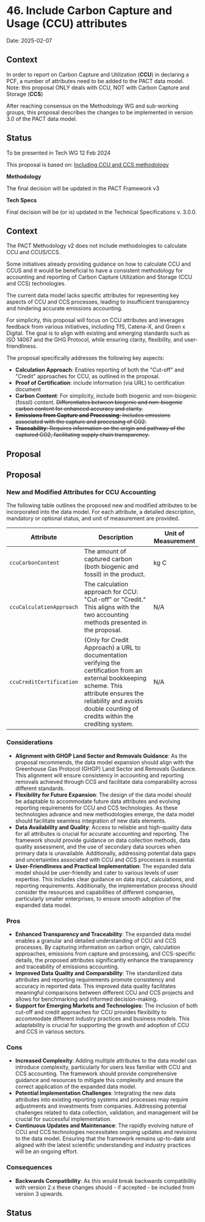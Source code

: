 # 46. Include Carbon Capture and Usage (CCU) attributes

Date: 2025-02-07

## Context

In order to report on Carbon Capture and Utilization (**CCU**) in declaring a PCF, a number of attributes need to be added to the PACT data model.
Note: this proposal ONLY deals with CCU, NOT with Carbon Capture and Storage (**CCS**)

After reaching consensus on the Methodology WG and sub-working groups, this proposal describes the changes to be implemented in version 3.0 of the PACT data model. 

## Status

To be presented in Tech WG 12 Feb 2024

This proposal is based on: [Including CCU and CCS methodology](https://www.notion.so/Including-CCU-and-CCS-methodology-41228936da0d405d9814e4ae17f7c25f?pvs=21)

**Methodology**

The final decision will be updated in the PACT Framework v3

**Tech Specs**

Final decision will be (or is) updated in the Technical Specifications v. 3.0.0.

## Context

The PACT Methodology v2 does not  include methodologies to calculate CCU and CCUS/CCS.

Some initiatives already providing guidance on how to calculate CCU and CCUS and it would be beneficial to have a consistent methodology for accounting and reporting of Carbon Capture Utilization and Storage (CCU and CCS) technologies. 

The current data model lacks specific attributes for representing key aspects of CCU and CCS processes, leading to insufficient transparency and hindering accurate emissions accounting.

For simplicity, this proposal will focus on CCU attributes and  leverages feedback from various initiatives, including TfS, Catena-X, and Green x Digital. The goal is to align with existing and emerging standards such as ISO 14067 and the GHG Protocol, while ensuring clarity, flexibility, and user-friendliness.

The proposal specifically addresses the following key aspects:

- **Calculation Approach**: Enables reporting of both the "Cut-off" and "Credit" approaches for CCU, as outlined in the proposal.
- **Proof of Certification**: include information (via URL) to certification document
- **Carbon Content**: For simplicity, include both biogenic and non-biogenic (fossil) content. ~~Differentiates between biogenic and non-biogenic carbon content for enhanced accuracy and clarity.~~
- ~~**Emissions from Capture and Processing**: Includes emissions associated with the capture and processing of CO2.~~
- ~~**Traceability**: Requires information on the origin and pathway of the captured CO2, facilitating supply chain transparency.~~


## Proposal
## Proposal

### New and Modified Attributes for CCU Accounting

The following table outlines the proposed new and modified attributes to be incorporated into the data model. For each attribute, a detailed description, mandatory or optional status, and unit of measurement are provided.

| Attribute | Description | Unit of Measurement |
| --- | --- | --- |
| `ccuCarbonContent` | The amount of captured carbon (both biogenic and fossil) in the product. | kg C |
| `ccuCalculationApproach` | The calculation approach for CCU: "Cut-off" or "Credit." This aligns with the two accounting methods presented in the proposal. | N/A |
| `ccuCreditCertification` | (Only for Credit Approach) a URL to documentation verifying the certification from an external bookkeeping scheme. This attribute ensures the reliability and avoids double counting of credits within the crediting system. | N/A |

### Considerations

- **Alignment with GHGP Land Sector and Removals Guidance**: As the proposal recommends, the data model expansion should align with the Greenhouse Gas Protocol (GHGP) Land Sector and Removals Guidance. This alignment will ensure consistency in accounting and reporting removals achieved through CCS and facilitate data comparability across different standards.
- **Flexibility for Future Expansion**: The design of the data model should be adaptable to accommodate future data attributes and evolving reporting requirements for CCU and CCS technologies. As these technologies advance and new methodologies emerge, the data model should facilitate seamless integration of new data elements.
- **Data Availability and Quality**: Access to reliable and high-quality data for all attributes is crucial for accurate accounting and reporting. The framework should provide guidance on data collection methods, data quality assessment, and the use of secondary data sources when primary data is unavailable. Additionally, addressing potential data gaps and uncertainties associated with CCU and CCS processes is essential.
- **User-Friendliness and Practical Implementation**: The expanded data model should be user-friendly and cater to various levels of user expertise. This includes clear guidance on data input, calculations, and reporting requirements. Additionally, the implementation process should consider the resources and capabilities of different companies, particularly smaller enterprises, to ensure smooth adoption of the expanded data model.

### Pros

- **Enhanced Transparency and Traceability**: The expanded data model enables a granular and detailed understanding of CCU and CCS processes. By capturing information on carbon origin, calculation approaches, emissions from capture and processing, and CCS-specific details, the proposed attributes significantly enhance the transparency and traceability of emissions accounting.
- **Improved Data Quality and Comparability**: The standardized data attributes and reporting requirements promote consistency and accuracy in reported data. This improved data quality facilitates meaningful comparisons between different CCU and CCS projects and allows for benchmarking and informed decision-making.
- **Support for Emerging Markets and Technologies**: The inclusion of both cut-off and credit approaches for CCU provides flexibility to accommodate different industry practices and business models. This adaptability is crucial for supporting the growth and adoption of CCU and CCS in various sectors.

### Cons

- **Increased Complexity**: Adding multiple attributes to the data model can introduce complexity, particularly for users less familiar with CCU and CCS accounting. The framework should provide comprehensive guidance and resources to mitigate this complexity and ensure the correct application of the expanded data model.
- **Potential Implementation Challenges**: Integrating the new data attributes into existing reporting systems and processes may require adjustments and investments from companies. Addressing potential challenges related to data collection, validation, and management will be crucial for successful implementation.
- **Continuous Updates and Maintenance**: The rapidly evolving nature of CCU and CCS technologies necessitates ongoing updates and revisions to the data model. Ensuring that the framework remains up-to-date and aligned with the latest scientific understanding and industry practices will be an ongoing effort.

### Consequences

- **Backwards Compatibility**: As this would break backwards compatibility with version 2.x these changes should - if accepted - be included from version 3 upwards.

## Status

